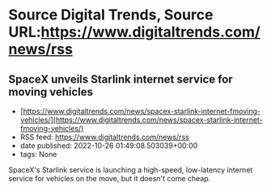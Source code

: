 # Source Digital Trends, Source URL:https://www.digitaltrends.com/news/rss

## SpaceX unveils Starlink internet service for moving vehicles
 - [https://www.digitaltrends.com/news/spacex-starlink-internet-fmoving-vehicles/](https://www.digitaltrends.com/news/spacex-starlink-internet-fmoving-vehicles/)
 - RSS feed: https://www.digitaltrends.com/news/rss
 - date published: 2022-10-26 01:49:08.503039+00:00
 - tags: None

SpaceX's Starlink service is launching a high-speed, low-latency internet service for vehicles on the move, but it doesn't come cheap.
